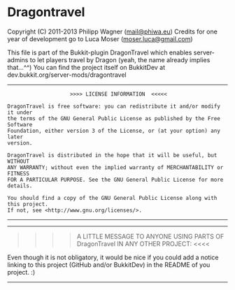 Dragontravel
============


Copyright (C) 2011-2013 Philipp Wagner (mail@phiwa.eu)
Credits for one year of development go to Luca Moser (moser.luca@gmail.com)

This file is part of the Bukkit-plugin DragonTravel which enables server-admins
to let players travel by Dragon (yeah, the name already implies that...^^)
You can find the project itself on BukkitDev at dev.bukkit.org/server-mods/dragontravel



------------------------------------------------------------------------------------------

                        >>>> LICENSE INFORMATION  <<<<<

    DragonTravel is free software: you can redistribute it and/or modify it under
    the terms of the GNU General Public License as published by the Free Software
    Foundation, either version 3 of the License, or (at your option) any later
    version.
    
    DragonTravel is distributed in the hope that it will be useful, but WITHOUT
    ANY WARRANTY; without even the implied warranty of MERCHANTABILITY or FITNESS
    FOR A PARTICULAR PURPOSE. See the GNU General Public License for more
    details.
    
    You should find a copy of the GNU General Public License along with this project.
    If not, see <http://www.gnu.org/licenses/>.

-------------------------------------------------------------------------------------------



-------------------------------------------------------------------------------------------

  >>>> A LITTLE MESSAGE TO ANYONE USING PARTS OF DragonTravel IN ANY OTHER PROJECT: <<<<
  
  Even though it is not obligatory, it would be nice if you could add a notice
  linking to this project (GitHub and/or BukkitDev) in the README of you project. :)

-------------------------------------------------------------------------------------------
